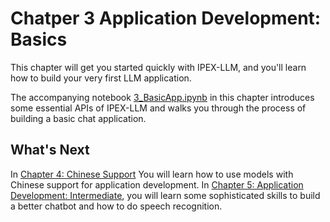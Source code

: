 # Chatper 3 Application Development: Basics

This chapter will get you started quickly with IPEX-LLM, and you'll learn how to build your very first LLM application. 

The accompanying notebook  [3_BasicApp.ipynb](./3_BasicApp.ipynb) in this chapter introduces some essential APIs of IPEX-LLM and walks you through the process of building a basic chat application.

## What's Next

In [Chapter 4: Chinese Support](../ch_4_Chinese_Support/) You will learn how to use models with Chinese support for application development. In [Chapter 5: Application Development: Intermediate](../ch_5_AppDev_Intermediate/), you will learn some sophisticated skills to build a better chatbot and how to do speech recognition.  